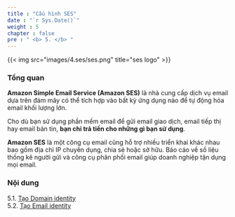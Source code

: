 ```yaml
---
title : "Cấu hình SES"
date : "`r Sys.Date()`"
weight : 5
chapter : false
pre : " <b> 5. </b> "
---
```


{{< img src="images/4.ses/ses.png" title="ses logo" >}}

### Tổng quan

**Amazon Simple Email Service (Amazon SES)** là nhà cung cấp dịch vụ email dựa trên đám mây có thể tích hợp vào bất kỳ ứng dụng nào để tự động hóa email khối lượng lớn.

Cho dù bạn sử dụng phần mềm email để gửi email giao dịch, email tiếp thị hay email bản tin, **bạn chỉ trả tiền cho những gì bạn sử dụng**.

**Amazon SES** là một công cụ email cũng hỗ trợ nhiều triển khai khác nhau bao gồm địa chỉ IP chuyên dụng, chia sẻ hoặc sở hữu. Báo cáo về số liệu thống kê người gửi và công cụ phân phối email giúp doanh nghiệp tận dụng mọi email.

### Nội dung

5.1. [Tạo Domain identity](5.1-create-domain-identity/)\
5.2. [Tạo Email identity](5.2-create-email-identity/)
